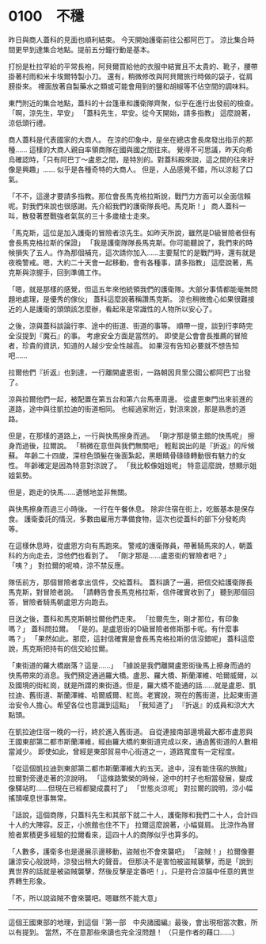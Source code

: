 # 0100　不穩

昨日與商人蓋科的見面也順利結束。
今天開始護衛前往公都阿巴丁。
涼比集合時間更早到達集合地點。提前五分鐘行動是基本。

打扮是杜拉罕給的平常長袍，阿貝爾買給他的衣服中結實且不太貴的、靴子，腰帶掛著村雨和米卡埃爾特製小刀。
還有，稍微修改與阿貝爾旅行時做的袋子，從肩膀掛來。
裡面放著自製藥水之類或可能會用到的鹽和胡椒等不佔空間的調味料。

東門附近的集合地點，蓋科的十台篷車和護衛隊齊聚，似乎在進行出發前的檢查。
「啊，涼先生，早安」
「蓋科先生，早安。從今天開始，請多指教」
這麼說著，涼低頭行禮。

商人蓋科是代表國家的大商人。
在涼的印象中，是坐在總店會長席發出指示的那種......
這樣的大商人親自率領商隊在國與國之間往來。
覺得不可思議，昨天向希烏確認時，「只有阿巴丁～盧恩之間，是特別的。對蓋科殿來說，這之間的往來好像是興趣」......
似乎是各種奇特的大商人。
但是，人品感覺不錯，所以涼鬆了口氣。

「不不，這邊才要請多指教。那位會長馬克格拉斯說，戰鬥力方面可以全面信賴呢。對我們來說也很感謝。先介紹我們的護衛隊長吧。馬克斯！」
商人蓋科一叫，散發著歷戰強者氣氛的三十多歲槍士走來。

「馬克斯，這位是加入護衛的冒險者涼先生。如昨天所說，雖然是D級冒險者但有會長馬克格拉斯的保證」
「我是護衛隊隊長馬克斯。你可能聽說了，我們來的時候損失了五人。作為那個補充，這次請你加入......主要幫忙的是戰鬥時，還有就是夜晚警戒。嗯，大約二十天會一起移動，會有各種事，請多指教」
這麼說著，馬克斯與涼握手，回到準備工作。

「嗯，就是那樣的感覺，但這五年來他統領我們的護衛隊。大部分事情都能毫無問題地處理，是優秀的傢伙」
蓋科這麼說著稱讚馬克斯。
涼也稍微擔心如果很難接近的人是護衛的頭頭該怎麼辦，看起來是常識性的人物所以安心了。

之後，涼與蓋科談論行李、途中的街道、街道的事等。
順帶一提，談到行李時完全沒提到『魔石』的事。
考慮安全方面是當然的。
即使是公會會長推薦的冒險者，珍貴的資訊，知道的人越少安全性越高。
如果沒有告知必要就不想告知吧......

拉爾他們『折返』也到達，一行離開盧恩街，一路朝因貝里公國公都阿巴丁出發了。

涼與拉爾他們一起，被配置在第五台和第六台馬車周邊。
從盧恩東門出來前進的道路，途中與往凱拉迪的街道相同。
也經過家附近，對涼來說，那是熟悉的道路。

但是，在那樣的道路上，一行與快馬擦身而過。
「剛才那是領主館的快馬呢」
擦身而過後，拉爾說。
「稍微在意但與我們無關吧」
輕鬆說出的是『折返』的斥候蘇。
年齡二十四歲，深棕色頭髮在後面紮起，黑眼睛骨碌碌轉動很有魅力的女性。
年齡確定是因為特意對涼說了。
「我比較像姐姐呢」
特意這麼說，想顯示姐姐氣勢。

但是，跑走的快馬......遺憾地並非無關。

與快馬擦身而過三小時後。
一行在午餐休息。
除非住宿在街上，吃飯基本是保存食。
護衛委託的情況，多數由雇用方準備食物，這次也從蓋科的部下分發乾肉等。

在這樣休息時，從盧恩方向有馬跑來。
警戒的護衛隊員，帶著騎馬來的人，朝蓋科的方向走去，涼他們也看到了。
「剛才那是......盧恩街的冒險者吧？」
「咦？」
對拉爾的呢喃，涼不禁反應。

隊伍前方，那個冒險者拿出信件，交給蓋科。
蓋科讀了一遍，把信交給護衛隊長馬克斯，對冒險者說。
「請轉告會長馬克格拉斯，信件確實收到了」
聽到那個回答，冒險者騎馬朝盧恩方向跑去。

目送之後，蓋科和馬克斯朝拉爾他們走來。
「拉爾先生，剛才那位，有印象嗎？」
蓋科問拉爾。
「是的。是盧恩街的D級冒險者修斯那卡呢。有什麼事嗎？」
「果然如此。那麼，這封信確實是會長馬克格拉斯的信沒錯呢」
蓋科這麼說，馬克斯把持有的信交給拉爾。

「東街道的羅大橋崩落？這是......」
「據說是我們離開盧恩街後馬上擦身而過的快馬帶來的消息。我們預定通過羅大橋。盧恩、羅大橋、斯蘭澤維、哈爾威爾，以及國境的街紅崗，就是所謂的東街道。但是，羅大橋不能通的話......就是盧恩、凱拉迪、舊街道、斯蘭澤維、哈爾威爾、紅崗。老實說，現在的舊街道，比起東街道治安令人擔心。希望各位也意識到這點」
「我知道了」
『折返』的成員和涼大大點頭。

在凱拉迪住宿一晚的一行，終於進入舊街道。
自從連接南部邊境最大都市盧恩與王國東部第二都市斯蘭澤維，經由羅大橋的東街道完成以來，通過舊街道的人數相當減少。
即使如此，曾經是東部貿易中心街道之一，道路寬度有一定程度。

「從這個凱拉迪到東部第二都市斯蘭澤維大約五天。途中，沒有能住宿的旅館」
拉爾對旁邊走著的涼說明。
「這條路繁榮的時候，途中的村子也相當發展，變成像驛站町......但現在已經都變成農村了」
「世態炎涼呢」
對拉爾的說明，涼小幅搖頭嘆息世事無常。

「話說，這個商隊，只蓋科先生和其部下就二十人，護衛隊和我們二十人，合計四十人的大陣容。反正，小旅館也住不下」
拉爾這麼說著，小幅聳肩。
比涼作為冒險者累積更多經驗的拉爾看來，這四十人的商隊似乎也算多的。

「人數多，護衛多也是邊展示邊移動，盜賊也不會來襲吧」
「盜賊！」
拉爾像要讓涼安心般說時，涼發出稍大的聲音。
但那決不是害怕被盜賊襲擊，而是「說到異世界的話就是被盜賊襲擊，然後反擊是定番吧！」，只是符合涼腦中任意的異世界轉生形象。

「不，所以說盜賊不會來襲吧。嗯雖然不能大意」

---

這個王國東部的地理，到這個『第一部　中央諸國編』最後，會出現相當次數，所以有提到。
當然，不在意那些來讀也完全沒問題！
（只是作者的藉口......）